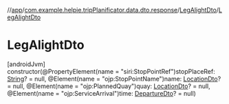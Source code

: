 //[app](../../../index.md)/[com.example.helpie.tripPlanificator.data.dto.response](../index.md)/[LegAlightDto](index.md)/[LegAlightDto](-leg-alight-dto.md)

# LegAlightDto

[androidJvm]\
constructor(@PropertyElement(name = &quot;siri:StopPointRef&quot;)stopPlaceRef: [String](https://kotlinlang.org/api/latest/jvm/stdlib/kotlin/-string/index.html)? = null, @Element(name = &quot;ojp:StopPointName&quot;)name: [LocationDto](../-location-dto/index.md)? = null, @Element(name = &quot;ojp:PlannedQuay&quot;)quay: [LocationDto](../-location-dto/index.md)? = null, @Element(name = &quot;ojp:ServiceArrival&quot;)time: [DepartureDto](../-departure-dto/index.md)? = null)
